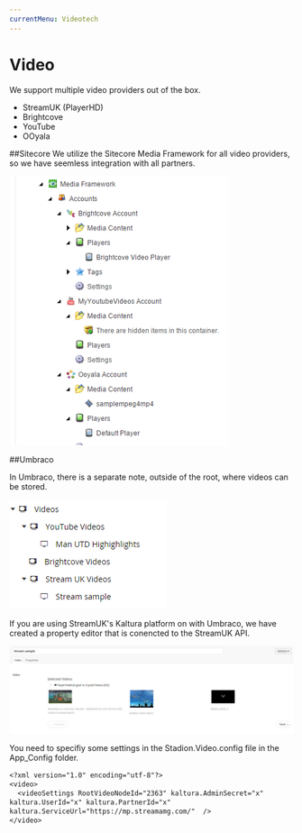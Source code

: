```yaml
---
currentMenu: Videotech
---
```

Video
============

We support multiple video providers out of the box.

* StreamUK (PlayerHD)
* Brightcove
* YouTube
* OOyala

##Sitecore
We utilize the Sitecore Media Framework for all  video providers, so we have seemless integration with all partners.

![sitecore media framework](/sitecoremediaframework.PNG)


##Umbraco

In Umbraco, there is a separate note, outside of the root, where videos can be stored.

![umbraco video](/umbracovideo.PNG)

If you are using StreamUK's Kaltura platform on with Umbraco, we have created a property editor that is conencted to the StreamUK API.

![umbraco videovideostream](/umbracostream.PNG)

  
You need to specifiy some settings in the Stadion.Video.config file in the App_Config folder.

```	
<?xml version="1.0" encoding="utf-8"?>
<video>
  <videoSettings RootVideoNodeId="2363" kaltura.AdminSecret="x" kaltura.UserId="x" kaltura.PartnerId="x" kaltura.ServiceUrl="https://mp.streamamg.com/"  />
</video> 
```	